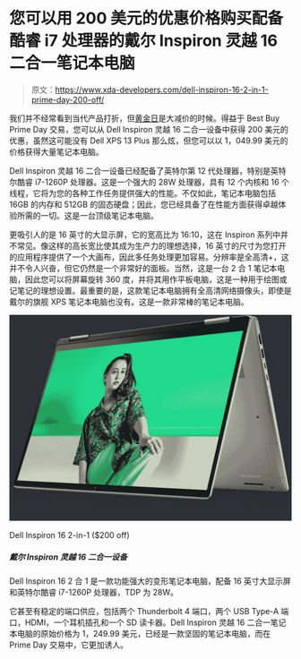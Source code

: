 # 您可以用 200 美元的优惠价格购买配备酷睿 i7 处理器的戴尔 Inspiron 灵越 16 二合一笔记本电脑

> 原文：<https://www.xda-developers.com/dell-inspiron-16-2-in-1-prime-day-200-off/>

我们并不经常看到当代产品打折，但[黄金日](https://www.xda-developers.com/amazon-prime-day/)是大减价的时候。得益于 Best Buy Prime Day 交易，您可以从 Dell Inspiron 灵越 16 二合一设备中获得 200 美元的优惠，虽然这可能没有 Dell XPS 13 Plus 那么炫，但您可以以 1，049.99 美元的价格获得大量笔记本电脑。

Dell Inspiron 灵越 16 二合一设备已经配备了英特尔第 12 代处理器，特别是英特尔酷睿 i7-1260P 处理器。这是一个强大的 28W 处理器，具有 12 个内核和 16 个线程，它将为您的各种工作任务提供强大的性能。不仅如此，笔记本电脑包括 16GB 的内存和 512GB 的固态硬盘；因此，您已经具备了在性能方面获得卓越体验所需的一切。这是一台顶级笔记本电脑。

更吸引人的是 16 英寸的大显示屏，它的宽高比为 16:10，这在 Inspiron 系列中并不常见。像这样的高长宽比使其成为生产力的理想选择，16 英寸的尺寸为您打开的应用程序提供了一个大画布，因此多任务处理更加容易。分辨率是全高清+，这并不令人兴奋，但它仍然是一个非常好的面板。当然，这是一台 2 合 1 笔记本电脑，因此您可以将屏幕旋转 360 度，并将其用作平板电脑，这是一种用于绘图或记笔记的理想设置。最重要的是，这款笔记本电脑拥有全高清网络摄像头，即使是戴尔的旗舰 XPS 笔记本电脑也没有。这是一款非常棒的笔记本电脑。

 <picture>![The Dell Inspiron 16 2-in-1 is a powerful convertible with a large 16-inch display and an Intel Core i7-1260P processor with a 28W TDP.](img/0489667caae876fb1a7b578d6515860f.png)</picture> 

Dell Inspiron 16 2-in-1 ($200 off)

##### 戴尔 Inspiron 灵越 16 二合一设备

Dell Inspiron 16 2 合 1 是一款功能强大的变形笔记本电脑，配备 16 英寸大显示屏和英特尔酷睿 i7-1260P 处理器，TDP 为 28W。

它甚至有稳定的端口供应，包括两个 Thunderbolt 4 端口，两个 USB Type-A 端口，HDMI，一个耳机插孔和一个 SD 读卡器。Dell Inspiron 灵越 16 二合一笔记本电脑的原始价格为 1，249.99 美元，已经是一款坚固的笔记本电脑，而在 Prime Day 交易中，它更加诱人。